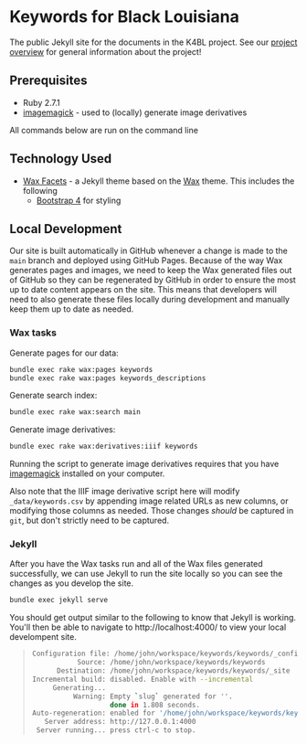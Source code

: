 # Keywords for Black Louisiana

The public Jekyll site for the documents in the K4BL project. See our [project overview](https://github.com/lxcprojects/k4bl) for general information about the project!

## Prerequisites

- Ruby 2.7.1
- [imagemagick](https://imagemagick.org/) - used to (locally) generate image derivatives

All commands below are run on the command line

## Technology Used

  - [Wax Facets](https://github.com/minicomp/wax-facets) - a Jekyll theme based on the [Wax](https://minicomp.github.io/wax/) theme. This includes the following
    - [Bootstrap 4](https://getbootstrap.com/docs/4.0/getting-started/introduction/) for styling

## Local Development

Our site is built automatically in GitHub whenever a change is made to the `main` branch and deployed using GitHub Pages. Because of the way Wax generates pages and images, we need to keep the Wax generated files out of GitHub so they can be regenerated by GitHub in order to ensure the most up to date content appears on the site. This means that developers will need to also generate these files locally during development and manually keep them up to date as needed.

### Wax tasks

Generate pages for our data:
``` sh
bundle exec rake wax:pages keywords
bundle exec rake wax:pages keywords_descriptions
```

Generate search index:
``` sh
bundle exec rake wax:search main
```

Generate image derivatives:
``` sh
bundle exec rake wax:derivatives:iiif keywords
```

Running the script to generate image derivatives requires that you have [imagemagick](https://imagemagick.org/) installed on your computer.

Also note that the IIIF image derivative script here will modify `_data/keywords.csv` by appending image related URLs as new columns, or modifying those columns as needed. Those changes _should_ be captured in `git`, but don't strictly need to be captured.

### Jekyll

After you have the Wax tasks run and all of the Wax files generated successfully, we can use Jekyll to run the site locally so you can see the changes as you develop the site.

``` sh
bundle exec jekyll serve
```

You should get output similar to the following to know that Jekyll is working. You'll then be able to navigate to http://localhost:4000/ to view your local develompent site.

> ``` sh
> Configuration file: /home/john/workspace/keywords/keywords/_config.yml
>            Source: /home/john/workspace/keywords/keywords
>       Destination: /home/john/workspace/keywords/keywords/_site
> Incremental build: disabled. Enable with --incremental
>      Generating... 
>           Warning: Empty `slug` generated for ''.
>                    done in 1.808 seconds.
> Auto-regeneration: enabled for '/home/john/workspace/keywords/keywords'
>    Server address: http://127.0.0.1:4000
>  Server running... press ctrl-c to stop.
> ```
